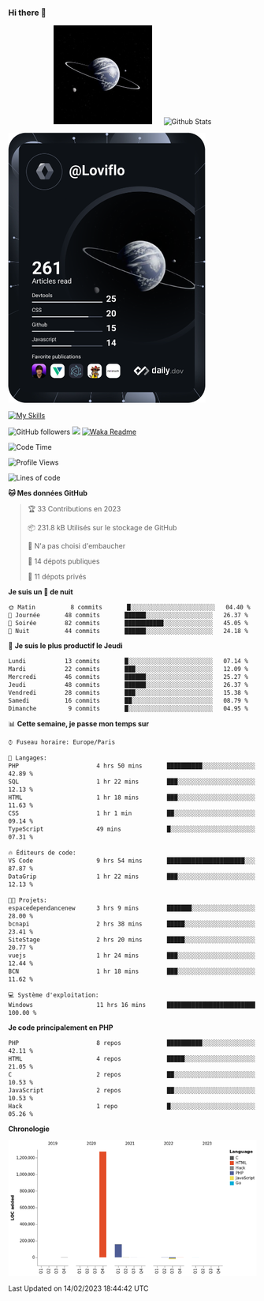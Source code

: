 ### Hi there 👋

<p align="center">
  <img src="https://github.com/Loviflo/Loviflo/blob/main/img/portrait.jpg" alt="Loviflo" height="200" style="margin-right: 20px"/>
  <img src="https://github-readme-stats.vercel.app/api?username=Loviflo&show_icons=true&theme=graywhite" alt="Github Stats" />
</p>

<a href="https://app.daily.dev/loviflo"><img src="https://github.com/loviflo/loviflo/blob/main/devcard.svg" width="400" alt="Loviflo's Dev Card"/></a>


[![My Skills](https://skillicons.dev/icons?i=php,laravel,symfony,mysql,js,ts,html,css,sass,angular,docker,webpack,vscode,figma,git,github,gitlab)](https://skillicons.dev)


![GitHub followers](https://img.shields.io/github/followers/Loviflo?label=Follow&style=social)
![](https://visitor-badge.glitch.me/badge?page_id=Loviflo.Loviflo)
[![Waka Readme](https://github.com/Loviflo/Loviflo/actions/workflows/update-stats.yml/badge.svg)](https://github.com/Loviflo/Loviflo/actions/workflows/update-stats.yml)

<!--START_SECTION:waka-->
![Code Time](http://img.shields.io/badge/Code%20Time-973%20hrs%2027%20mins-blue)

![Profile Views](http://img.shields.io/badge/Vues%20du%20profil-0-blue)

![Lines of code](https://img.shields.io/badge/Depuis%20Hello%20World%2C%20j%27ai%20%C3%A9crit-1%20Million%20Lignes%20de%20code-blue)

**🐱 Mes données GitHub** 

> 🏆 33 Contributions en 2023
 > 
> 📦 231.8 kB Utilisés sur le stockage de GitHub 
 > 
> 🚫 N'a pas choisi d'embaucher
 > 
> 📜 14 dépots publiques 
 > 
> 🔑 11 dépots privés  
 > 
**Je suis un 🦉 de nuit** 

```text
🌞 Matin          8 commits       █░░░░░░░░░░░░░░░░░░░░░░░░   04.40 % 
🌆 Journée       48 commits       ██████░░░░░░░░░░░░░░░░░░░   26.37 % 
🌃 Soirée        82 commits       ███████████░░░░░░░░░░░░░░   45.05 % 
🌙 Nuit          44 commits       ██████░░░░░░░░░░░░░░░░░░░   24.18 % 

```
📅 **Je suis le plus productif le Jeudi** 

```text
Lundi           13 commits       █░░░░░░░░░░░░░░░░░░░░░░░░   07.14 % 
Mardi           22 commits       ███░░░░░░░░░░░░░░░░░░░░░░   12.09 % 
Mercredi        46 commits       ██████░░░░░░░░░░░░░░░░░░░   25.27 % 
Jeudi           48 commits       ██████░░░░░░░░░░░░░░░░░░░   26.37 % 
Vendredi        28 commits       ███░░░░░░░░░░░░░░░░░░░░░░   15.38 % 
Samedi          16 commits       ██░░░░░░░░░░░░░░░░░░░░░░░   08.79 % 
Dimanche         9 commits       █░░░░░░░░░░░░░░░░░░░░░░░░   04.95 % 

```


📊 **Cette semaine, je passe mon temps sur** 

```text
⌚︎ Fuseau horaire: Europe/Paris

💬 Langages: 
PHP                      4 hrs 50 mins       ██████████░░░░░░░░░░░░░░░   42.89 % 
SQL                      1 hr 22 mins        ███░░░░░░░░░░░░░░░░░░░░░░   12.13 % 
HTML                     1 hr 18 mins        ███░░░░░░░░░░░░░░░░░░░░░░   11.63 % 
CSS                      1 hr 1 min          ██░░░░░░░░░░░░░░░░░░░░░░░   09.14 % 
TypeScript               49 mins             █░░░░░░░░░░░░░░░░░░░░░░░░   07.31 % 

🔥 Éditeurs de code: 
VS Code                  9 hrs 54 mins       ██████████████████████░░░   87.87 % 
DataGrip                 1 hr 22 mins        ███░░░░░░░░░░░░░░░░░░░░░░   12.13 % 

🐱‍💻 Projets: 
espacedependancenew      3 hrs 9 mins        ███████░░░░░░░░░░░░░░░░░░   28.00 % 
bcnapi                   2 hrs 38 mins       █████░░░░░░░░░░░░░░░░░░░░   23.41 % 
SiteStage                2 hrs 20 mins       █████░░░░░░░░░░░░░░░░░░░░   20.77 % 
vuejs                    1 hr 24 mins        ███░░░░░░░░░░░░░░░░░░░░░░   12.44 % 
BCN                      1 hr 18 mins        ███░░░░░░░░░░░░░░░░░░░░░░   11.62 % 

💻 Système d'exploitation: 
Windows                  11 hrs 16 mins      █████████████████████████   100.00 % 

```

**Je code principalement en PHP** 

```text
PHP                      8 repos             ██████████░░░░░░░░░░░░░░░   42.11 % 
HTML                     4 repos             █████░░░░░░░░░░░░░░░░░░░░   21.05 % 
C                        2 repos             ██░░░░░░░░░░░░░░░░░░░░░░░   10.53 % 
JavaScript               2 repos             ██░░░░░░░░░░░░░░░░░░░░░░░   10.53 % 
Hack                     1 repo              █░░░░░░░░░░░░░░░░░░░░░░░░   05.26 % 

```


**Chronologie**

![Chart not found](https://raw.githubusercontent.com/Loviflo/Loviflo/main/charts/bar_graph.png) 


 Last Updated on 14/02/2023 18:44:42 UTC
<!--END_SECTION:waka-->
